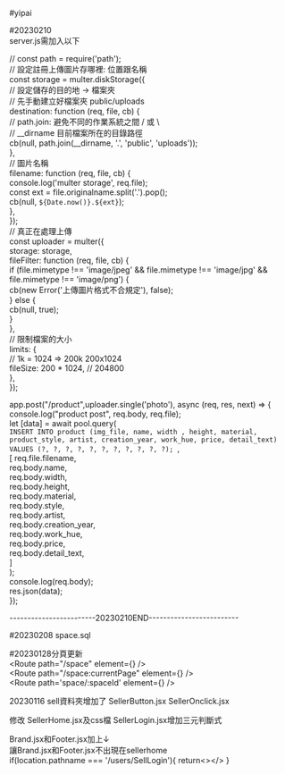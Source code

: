 #yipai

#20230210  
server.js需加入以下  
  
// const path = require('path');  
// 設定註冊上傳圖片存哪裡: 位置跟名稱  
const storage = multer.diskStorage({  
  // 設定儲存的目的地 -> 檔案夾  
  // 先手動建立好檔案夾 public/uploads  
  destination: function (req, file, cb) {  
    // path.join: 避免不同的作業系統之間 / 或 \  
    // __dirname 目前檔案所在的目錄路徑  
    cb(null, path.join(__dirname, '.', 'public', 'uploads'));  
  },  
  // 圖片名稱  
  filename: function (req, file, cb) {  
    console.log('multer storage', req.file);  
    const ext = file.originalname.split('.').pop();  
    cb(null, `${Date.now()}.${ext}`);  
  },  
});  
// 真正在處理上傳  
const uploader = multer({  
  storage: storage,  
  fileFilter: function (req, file, cb) {  
    if (file.mimetype !== 'image/jpeg' && file.mimetype !== 'image/jpg' && file.mimetype !== 'image/png') {  
      cb(new Error('上傳圖片格式不合規定'), false);  
    } else {  
      cb(null, true);  
    }  
  },  
  // 限制檔案的大小  
  limits: {  
    // 1k = 1024 => 200k 200x1024  
    fileSize: 200 * 1024, // 204800  
  },  
});  

app.post("/product",uploader.single('photo'), async (req, res, next) => {  
    console.log("product post", req.body, req.file);  
    let [data] = await pool.query(  
        `INSERT INTO product (img_file, name, width , height, material, product_style, artist, creation_year, work_hue, price, detail_text) VALUES (?, ?, ?, ?, ?, ?, ?, ?, ?, ?, ?); `,  
        [
            req.file.filename,  
            req.body.name,  
            req.body.width,  
            req.body.height,  
            req.body.material,  
            req.body.style,  
            req.body.artist,  
            req.body.creation_year,  
            req.body.work_hue,  
            req.body.price,  
            req.body.detail_text,  
        ]  
    );  
    console.log(req.body);  
      res.json(data);  
    });  
  
------------------------20230210END-------------------------

#20230208
space.sql

#20230128分頁更新  
<Route path="/space" element={<Space />} />  
<Route path="/space:currentPage" element={<Space />} />  
<Route path='space/:spaceId' element={<SpaceDetail />} />

20230116
sell資料夾增加了
SellerButton.jsx
SellerOnclick.jsx

修改
SellerHome.jsx及css檔
SellerLogin.jsx增加三元判斷式

Brand.jsx和Footer.jsx加上↓  
讓Brand.jsx和Footer.jsx不出現在sellerhome  
if(location.pathname === '/users/SellLogin'){
    return<></>
  }
